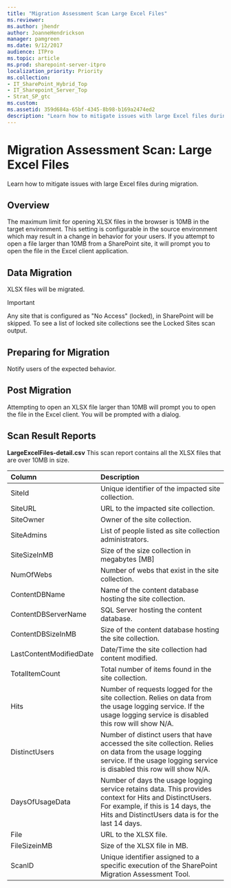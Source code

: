 ```yaml
---
title: "Migration Assessment Scan Large Excel Files"
ms.reviewer: 
ms.author: jhendr
author: JoanneHendrickson
manager: pamgreen
ms.date: 9/12/2017
audience: ITPro
ms.topic: article
ms.prod: sharepoint-server-itpro
localization_priority: Priority
ms.collection:
- IT_SharePoint_Hybrid_Top
- IT_Sharepoint_Server_Top
- Strat_SP_gtc
ms.custom:
ms.assetid: 359d684a-65bf-4345-8b98-b169a2474ed2
description: "Learn how to mitigate issues with large Excel files during migration."
---
```


# Migration Assessment Scan: Large Excel Files

Learn how to mitigate issues with large Excel files during migration.
  
## Overview

The maximum limit for opening XLSX files in the browser is 10MB in the target environment. This setting is configurable in the source environment which may result in a change in behavior for your users. If you attempt to open a file larger than 10MB from a SharePoint site, it will prompt you to open the file in the Excel client application.
  
## Data Migration

XLSX files will be migrated.
  
> [!IMPORTANT]
> Any site that is configured as "No Access" (locked), in SharePoint will be skipped. To see a list of locked site collections see the Locked Sites scan output. 
  
## Preparing for Migration

Notify users of the expected behavior.
  
## Post Migration

Attempting to open an XLSX file larger than 10MB will prompt you to open the file in the Excel client. You will be prompted with a dialog.
  
## Scan Result Reports

 **LargeExcelFiles-detail.csv** This scan report contains all the XLSX files that are over 10MB in size. 
  
|**Column**|**Description**|
|:-----|:-----|
|SiteId  <br/> |Unique identifier of the impacted site collection.  <br/> |
|SiteURL  <br/> |URL to the impacted site collection.  <br/> |
|SiteOwner  <br/> |Owner of the site collection.  <br/> |
|SiteAdmins  <br/> |List of people listed as site collection administrators.  <br/> |
|SiteSizeInMB  <br/> |Size of the size collection in megabytes [MB]  <br/> |
|NumOfWebs  <br/> |Number of webs that exist in the site collection.  <br/> |
|ContentDBName  <br/> |Name of the content database hosting the site collection.  <br/> |
|ContentDBServerName  <br/> |SQL Server hosting the content database.  <br/> |
|ContentDBSizeInMB  <br/> |Size of the content database hosting the site collection.  <br/> |
|LastContentModifiedDate  <br/> |Date/Time the site collection had content modified.  <br/> |
|TotalItemCount  <br/> |Total number of items found in the site collection.  <br/> |
|Hits  <br/> |Number of requests logged for the site collection. Relies on data from the usage logging service. If the usage logging service is disabled this row will show N/A.  <br/> |
|DistinctUsers  <br/> |Number of distinct users that have accessed the site collection. Relies on data from the usage logging service. If the usage logging service is disabled this row will show N/A.  <br/> |
|DaysOfUsageData  <br/> |Number of days the usage logging service retains data. This provides context for Hits and DistinctUsers. For example, if this is 14 days, the Hits and DistinctUsers data is for the last 14 days.  <br/> |
|File  <br/> |URL to the XLSX file.  <br/> |
|FileSizeinMB  <br/> |Size of the XLSX file in MB.  <br/> |
|ScanID  <br/> |Unique identifier assigned to a specific execution of the SharePoint Migration Assessment Tool.  <br/> |
   

